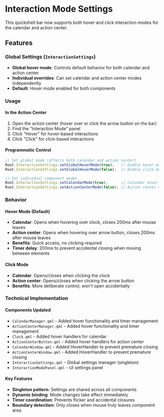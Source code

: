 # Interaction Mode Settings

This quickshell bar now supports both hover and click interaction modes for the calendar and action center.

## Features

### Global Settings (`InteractionSettings`)
- **Global hover mode**: Controls default behavior for both calendar and action center
- **Individual overrides**: Can set calendar and action center modes independently
- **Default**: Hover mode enabled for both components

### Usage

#### In the Action Center
1. Open the action center (hover over or click the arrow button on the bar)
2. Find the "Interaction Mode" panel 
3. Click "Hover" for hover-based interactions
4. Click "Click" for click-based interactions

#### Programmatic Control
```qml
// Set global mode (affects both calendar and action center)
Root.InteractionSettings.setGlobalHoverMode(true);   // Enable hover mode
Root.InteractionSettings.setGlobalHoverMode(false);  // Enable click mode

// Set individual component modes
Root.InteractionSettings.setCalendarMode(true);      // Calendar hover mode
Root.InteractionSettings.setActionCenterMode(false); // Action center click mode
```

### Behavior

#### Hover Mode (Default)
- **Calendar**: Opens when hovering over clock, closes 200ms after mouse leaves
- **Action center**: Opens when hovering over arrow button, closes 200ms after mouse leaves
- **Benefits**: Quick access, no clicking required
- **Timer delay**: 200ms to prevent accidental closing when moving between elements

#### Click Mode  
- **Calendar**: Opens/closes when clicking the clock
- **Action center**: Opens/closes when clicking the arrow button
- **Benefits**: More deliberate control, won't open accidentally

### Technical Implementation

#### Components Updated
- `CalendarManager.qml` - Added hover functionality and timer management
- `ActionCenterManager.qml` - Added hover functionality and timer management  
- `Clock.qml` - Added hover handlers for calendar
- `ActionCenterButton.qml` - Added hover handlers for action center
- `CalendarWindow.qml` - Added HoverHandler to prevent premature closing
- `ActionCenterWindow.qml` - Added HoverHandler to prevent premature closing
- `InteractionSettings.qml` - Global settings manager (singleton)
- `InteractionModePanel.qml` - UI settings panel

#### Key Features
- **Singleton pattern**: Settings are shared across all components
- **Dynamic binding**: Mode changes take effect immediately
- **Timer coordination**: Prevents flicker and accidental closures
- **Boundary detection**: Only closes when mouse truly leaves component area
